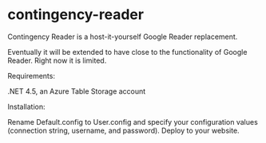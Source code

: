 contingency-reader
==================

Contingency Reader is a host-it-yourself Google Reader replacement.

Eventually it will be extended to have close to the functionality of Google Reader. Right now it is limited.

Requirements:

.NET 4.5, an Azure Table Storage account

Installation:

Rename Default.config to User.config and specify your configuration values (connection string, username, and password).
Deploy to your website.
